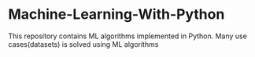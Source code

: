 # Machine-Learning-With-Python
This repository contains ML algorithms implemented in Python. Many use cases(datasets) is solved using ML algorithms
